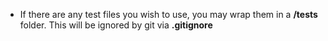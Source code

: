 - If there are any test files you wish to use, you may wrap them in a **/tests** folder. This will be
ignored by git via **.gitignore**